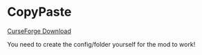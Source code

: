 # CopyPaste

[CurseForge Download](https://minecraft.curseforge.com/projects/copy-paste)

You need to create the config/folder yourself for the mod to work!
